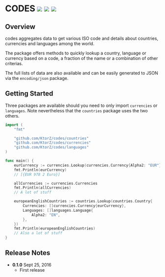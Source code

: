 # CODES [![](https://img.shields.io/badge/godoc-reference-blue.svg?style=flat-square)](https://godoc.org/github.com/KtorZ/codes) [![](https://img.shields.io/badge/license-MPL%202.0-blue.svg?style=flat-square)](https://www.mozilla.org/en-US/MPL/2.0/) [![](https://travis-ci.org/KtorZ/codes.svg?style=flat-square)](https://travis-ci.org/KtorZ/codes)

## Overview

codes aggregates data to get various ISO code and details about countries, currencies and
languages among the world.

The package offers methods to quickly lookup a country, language or currency based on a code, a
fraction of the name or a combination of other criterias.

The full lists of data are also available and can be easily generated to JSON via the
`encoding/json` package.

## Getting Started

Three packages are available should you need to only import `currencies` or `languages`. Note
nevertheless that the `countries` package uses the two others.

```go
import (
    "fmt"

    "github.com/KtorZ/codes/countries"
    "github.com/KtorZ/codes/currencies"
    "github.com/KtorZ/codes/languages"
)

func main() {
    eurCurrency := currencies.Lookup(currencies.Currency{Alpha2: "EUR"})
    fmt.Println(eurCurrency)
    // [{EUR 978 2 Euro}]

    allCurrencies := currencies.Currencies
    fmt.Println(allCurrencies)
    // A lot of stuff

    europeanEnglishCountries := countries.Lookup(countries.Country{
        Currencies: []currencies.Currency{eurCurrency},
        Languages: []languages.Language{
            Alpha2: "EN",
        },
    })
    fmt.Println(europeanEnglishCountries)
    // Also a lot of stuff
}
```

## Release Notes

- **0.1.0** Sept 25, 2016
    - First release
